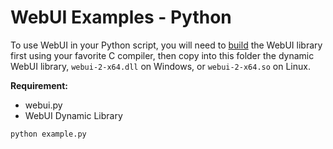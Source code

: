 
# WebUI Examples - Python

To use WebUI in your Python script, you will need to [build](https://github.com/alifcommunity/webui/tree/main/build) the WebUI library first using your favorite C compiler, then copy into this folder the dynamic WebUI library, `webui-2-x64.dll` on Windows, or `webui-2-x64.so` on Linux.

**Requirement:**

 - webui.py
 - WebUI Dynamic Library

```sh
python example.py
```
